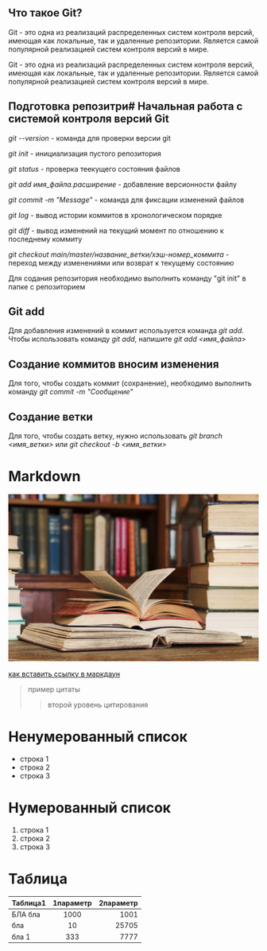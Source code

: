 ## Что такое Git?

Git - это одна из реализаций распределенных систем контроля версий, имеющая как локальные, так и удаленные репозитории. Является самой популярной реализацией систем контроля версий в мире.

Git - это одна из реализаций распределенных систем контроля версий, имеющая как локальные, так и удаленные репозитории. Является самой популярной реализацией систем контроля версий в мире.

## Подготовка репозитри# Начальная работа с системой контроля версий Git

*git --version* - команда для проверки версии git

*git init* - инициализация пустого репозитория

*git status* - проверка теекущего состояния файлов

*git add имя_файла.расширение* - добавление версионности файлу

*git commit -m "Message"* - команда для фиксации изменений файлов

*git log* - вывод истории коммитов в хронологическом порядке

*git diff* - вывод изменений на текущий момент по отношению к последнему коммиту

*git checkout main/master/название_ветки/хэш-номер_коммита* - переход между изменениями или возврат к текущему состоянию


Для содания репозитория необходимо выполнить команду "git init" в папке с репозиторием

## Git add

Для добавления изменений в коммит используется команда *git add*. Чтобы использовать команду *git add*, напишите *git add <имя_файла>*

## Создание коммитов вносим изменения

Для того, чтобы создать коммит (сохранение), необходимо выполнить команду *git commit -m "Сообщение"*

## Создание ветки

Для того, чтобы создать ветку, нужно использовать *git branch <имя_ветки>* или *git checkout -b <имя_ветки>*

# Markdown 

![books](books.jpg)

[как вставить ссылку в маркдаун](https://yandex.ru/search/?text=%D0%BA%D0%B0%D0%BA+%D0%B2%D1%81%D1%82%D0%B0%D0%B2%D0%B8%D1%82%D1%8C+%D1%81%D1%81%D1%8B%D0%BB%D0%BA%D1%83+%D0%B2+%D0%BC%D0%B0%D1%80%D0%BA%D0%B4%D0%BE%D1%83%D0%BD&search_source=morda_desktop_simple&lr=100799)

> пример цитаты
>> второй уровень цитирования  

# Ненумерованный список
* строка 1
* строка 2
* строка 3

# Нумерованный список
1. строка 1
3. строка 2
2. строка 3

# Таблица

Таблица1   | 1параметр | 2параметр
:----------|:---------:| -------:
БЛА бла    | 1000      | 1001
бла        | 10        | 25705
бла 1      | 333       | 7777